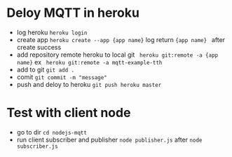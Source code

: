 # Deloy MQTT in heroku 
 + log heroku `heroku login`
 + create app `heroku create --app {app name}`  log return `{app name} ` after create success
 + add repository remote heroku to local git ` heroku git:remote -a {app name}` ex ` heroku git:remote -a mqtt-example-tth`
 + add to git `git add .`
 + comit `git commit -m "message"`
 + push and deloy to heroku `git push heroku master`
 
# Test with client node 
+ go to dir  `cd nodejs-mqtt`
+ run client subscriber and publisher `node publisher.js` after `node subscriber.js` 
